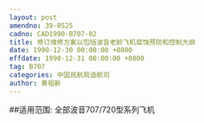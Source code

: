 ```yaml
---
layout: post
amendno: 39-0525
cadno: CAD1990-B707-02
title: 修订维修方案以包括波音老龄飞机腐蚀预防和控制大纲
date: 1990-12-30 00:00:00 +0800
effdate: 1990-12-31 00:00:00 +0800
tag: B707
categories: 中国民航局适航司
author: 黄祖新
---
```


##适用范围:
全部波音707/720型系列飞机

